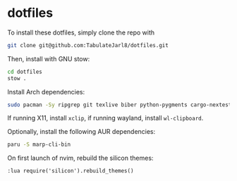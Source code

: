 # dotfiles

To install these dotfiles, simply clone the repo with

```sh
git clone git@github.com:TabulateJarl8/dotfiles.git
```

Then, install with GNU stow:

```sh
cd dotfiles
stow .
```

Install Arch dependencies:

```sh
sudo pacman -Sy ripgrep git texlive biber python-pygments cargo-nextest --needed fd
```

If running X11, install `xclip`, if running wayland, install `wl-clipboard`.

Optionally, install the following AUR dependencies:

```sh
paru -S marp-cli-bin
```

On first launch of nvim, rebuild the silicon themes:

```
:lua require('silicon').rebuild_themes()
```
